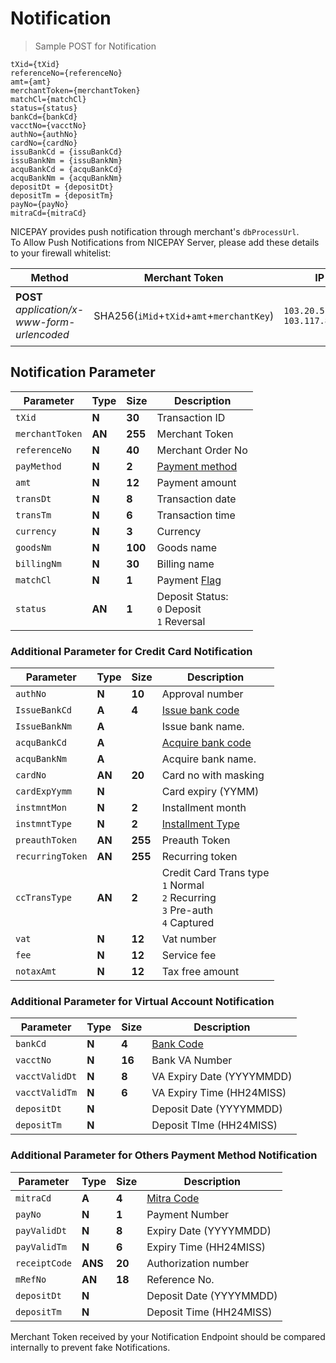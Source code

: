 
# Notification

> Sample POST for Notification

```
tXid={tXid}  
referenceNo={referenceNo}  
amt={amt}  
merchantToken={merchantToken}  
matchCl={matchCl}
status={status}
bankCd={bankCd}
vacctNo={vacctNo}
authNo={authNo}
cardNo={cardNo}
issuBankCd = {issuBankCd}
issuBankNm = {issuBankNm}
acquBankCd = {acquBankCd}
acquBankNm = {acquBankNm}
depositDt = {depositDt}
depositTm = {depositTm}
payNo={payNo}
mitraCd={mitraCd}
```

NICEPAY provides push notification through merchant's `dbProcessUrl`.<br>
To Allow Push Notifications from NICEPAY Server, please add these details to your firewall whitelist:

| **Method** | Merchant Token | IP | Description |
| --- | --- | --- | --- |
| **POST** *application/x-www-form-urlencoded* | SHA256(`iMid`+`tXid`+`amt`+`merchantKey`) | `103.20.51.0/24` <br> `103.117.8.0/24` | Notification from `User-Agent: Jakarta Commons-HttpClient/3.1` |

## Notification Parameter

| Parameter    		  	   | **Type** 	| **Size**   	 |  Description  																		    |
|--------------------------| -----------|----------------|------------------------------------------------------------------------------------------|
| `tXid`         		   | **N** 		| **30**         |  Transaction ID  																		|
| `merchantToken`		   | **AN**		| **255**        |  Merchant Token  																		|
| `referenceNo`  		   | **N** 		| **40**         |  Merchant Order No  																		|
| `payMethod`    		   | **N** 		| **2**          |  [Payment method](#payment-method)  														|
| `amt`          		   | **N** 		| **12**         |  Payment amount  																		|
| `transDt`      		   | **N** 		| **8**          |  Transaction date  																		|
| `transTm`      		   | **N** 		| **6**          |  Transaction time  																		|
| `currency`     		   | **N** 		| **3**          |  Currency  																			    |
| `goodsNm`      		   | **N** 		| **100**        |  Goods name  																			|
| `billingNm`    		   | **N** 		| **30**         |  Billing name  																			|
| `matchCl`      		   | **N** 		| **1**          |  Payment [Flag](#notification-match-amount-indicator)  									|
| `status`       		   | **AN**		| **1**          |  Deposit Status:<br>`0` Deposit<br>`1` Reversal										    |

### Additional Parameter for Credit Card Notification

| Parameter    	        | **Type**  | **Size** | Description																			   |
|-----------------------| ----------|----------| ------------------------------------------------------------------------------------------|
| `authNo`         		| **N**  	| **10**   | Approval number																		   |
| `IssueBankCd`    		| **A**  	| **4**    | [Issue bank code](#bank-code)															   |
| `IssueBankNm`    		| **A**  	|      	   | Issue bank name. 																		   |
| `acquBankCd`     		| **A**  	|      	   | [Acquire bank code](#bank-code)									   					   |
| `acquBankNm`     		| **A**  	|      	   | Acquire bank name.																	       |
| `cardNo`         		| **AN** 	| **20**   | Card no with masking																	   |
| `cardExpYymm`    		| **N**  	|          | Card expiry (YYMM)																	       |
| `instmntMon`     		| **N**  	| **2**    | Installment month																		   |
| `instmntType`    		| **N**  	| **2**    | [Installment Type](#installment-type)							       					   |
| `preauthToken`   		| **AN** 	| **255**  | Preauth Token																			   |
| `recurringToken` 		| **AN** 	| **255**  | Recurring token 																		   |
| `ccTransType`    		| **AN** 	| **2**    | Credit Card Trans type<br>`1` Normal<br>`2` Recurring<br>`3` Pre-auth<br>`4` Captured     |
| `vat`            		| **N**  	| **12**   | Vat number																			       |
| `fee`            		| **N**  	| **12**   | Service fee																			   | 
| `notaxAmt`       		| **N**  	| **12**   | Tax free amount																		   | 
### Additional Parameter for Virtual Account Notification

| Parameter    			| **Type**  | **Size** | Description		                            |
|-----------------------| ----------| ---------| -----------------------------------------------|
| `bankCd`         		| **N** 	| **4**    | [Bank Code](#bank-code)						|
| `vacctNo`    			| **N** 	| **16**   | Bank VA Number				                	|
| `vacctValidDt`    	| **N** 	| **8**	   | VA Expiry Date (YYYYMMDD) 					    |
| `vacctValidTm`     	| **N** 	| **6**    | VA Expiry Time	(HH24MISS)	                    |
| `depositDt`     		| **N** 	|          | Deposit Date (YYYYMMDD)						|
| `depositTm`     		| **N** 	|          | Deposit TIme (HH24MISS)						|

### Additional Parameter for Others Payment Method Notification

| Parameter    			| **Type**	| **Size** | Description																			   |
|-----------------------| ----------| ---------| ------------------------------------------------------------------------------------------|
| `mitraCd`         	| **A**   	| **4**    | [Mitra Code](#mitra-code)											  					   |
| `payNo`    			| **N**   	| **1**    | Payment Number 								   										   |
| `payValidDt`    		| **N**   	| **8**	   | Expiry Date (YYYYMMDD)																	   |
| `payValidTm`     		| **N**   	| **6**    | Expiry Time (HH24MISS)									   								   |
| `receiptCode`     	| **ANS** 	| **20**   | Authorization number																	   |
| `mRefNo`    			| **AN**  	| **18**   | Reference No.																	           |
| `depositDt`     		| **N**   	|          | Deposit Date (YYYYMMDD)									   							   |
| `depositTm`     		| **N**   	|    	   | Deposit Time (HH24MISS)																   |

<aside class="notice">
Merchant Token received by your Notification Endpoint should be compared internally to prevent fake Notifications.
</aside>
